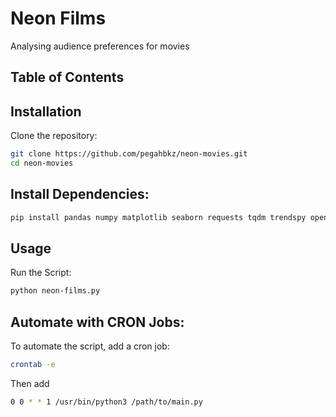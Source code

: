 # Neon Films
Analysing audience preferences for movies

## Table of Contents

## Installation

Clone the repository:

```sh
git clone https://github.com/pegahbkz/neon-movies.git
cd neon-movies
```

## Install Dependencies:

```sh
pip install pandas numpy matplotlib seaborn requests tqdm trendspy openpyxl python-dateutil
```

## Usage

Run the Script:

```sh
python neon-films.py
```


## Automate with CRON Jobs:

To automate the script, add a cron job:

```sh
crontab -e
```

Then add

```sh
0 0 * * 1 /usr/bin/python3 /path/to/main.py
```

